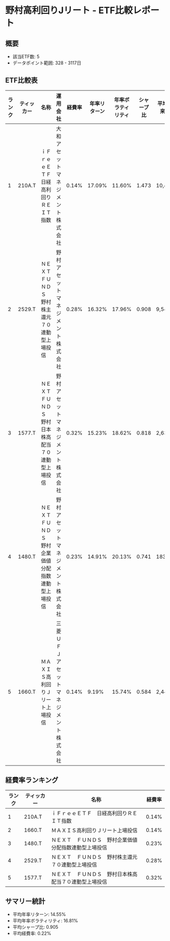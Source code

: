 # 野村高利回りJリート - ETF比較レポート

## 概要
- 該当ETF数: 5
- データポイント範囲: 328 - 3117日

## ETF比較表
| ランク | ティッカー | 名称 | 運用会社 | 経費率 | 年率リターン | 年率ボラティリティ | シャープ比 | 平均出来高 |
| --- | --- | --- | --- | --- | --- | --- | --- | --- |
| 1 | 210A.T | ｉＦｒｅｅＥＴＦ　日経高利回りＲＥＩＴ指数 | 大和アセットマネジメント株式会社 | 0.14% | 17.09% | 11.60% | 1.473 | 10,472 |
| 2 | 2529.T | ＮＥＸＴ　ＦＵＮＤＳ　野村株主還元７０連動型上場投信 | 野村アセットマネジメント株式会社 | 0.28% | 16.32% | 17.96% | 0.908 | 9,545 |
| 3 | 1577.T | ＮＥＸＴ　ＦＵＮＤＳ　野村日本株高配当７０連動型上場投信 | 野村アセットマネジメント株式会社 | 0.32% | 15.23% | 18.62% | 0.818 | 2,635 |
| 4 | 1480.T | ＮＥＸＴ　ＦＵＮＤＳ　野村企業価値分配指数連動型上場投信 | 野村アセットマネジメント株式会社 | 0.23% | 14.91% | 20.13% | 0.741 | 183 |
| 5 | 1660.T | ＭＡＸＩＳ高利回りＪリート上場投信 | 三菱ＵＦＪアセットマネジメント株式会社 | 0.14% | 9.19% | 15.74% | 0.584 | 2,446 |

## 経費率ランキング
| ランク | ティッカー | 名称 | 経費率 |
| --- | --- | --- | --- |
| 1 | 210A.T | ｉＦｒｅｅＥＴＦ　日経高利回りＲＥＩＴ指数 | 0.14% |
| 2 | 1660.T | ＭＡＸＩＳ高利回りＪリート上場投信 | 0.14% |
| 3 | 1480.T | ＮＥＸＴ　ＦＵＮＤＳ　野村企業価値分配指数連動型上場投信 | 0.23% |
| 4 | 2529.T | ＮＥＸＴ　ＦＵＮＤＳ　野村株主還元７０連動型上場投信 | 0.28% |
| 5 | 1577.T | ＮＥＸＴ　ＦＵＮＤＳ　野村日本株高配当７０連動型上場投信 | 0.32% |

## サマリー統計
- 平均年率リターン: 14.55%
- 平均年率ボラティリティ: 16.81%
- 平均シャープ比: 0.905
- 平均経費率: 0.22%
